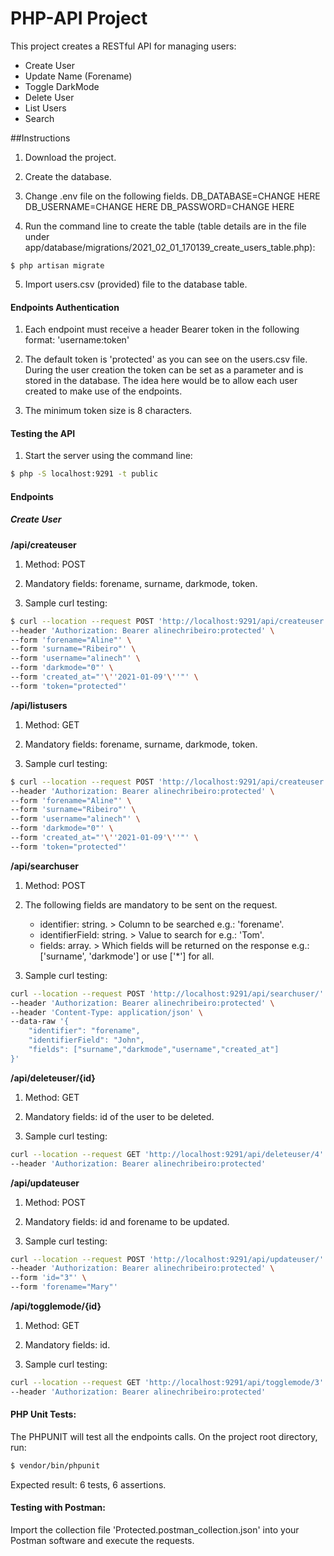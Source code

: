 # PHP-API Project 
This project creates a RESTful API for managing users: 
- Create User
- Update Name (Forename)
- Toggle DarkMode
- Delete User
- List Users
- Search 

##Instructions

1. Download the project.

2. Create the database.

3. Change .env file on the following fields. 
DB_DATABASE=CHANGE HERE
DB_USERNAME=CHANGE HERE
DB_PASSWORD=CHANGE HERE

4. Run the command line to create the table (table details are in the file under app/database/migrations/2021_02_01_170139_create_users_table.php):
```
$ php artisan migrate
```
5. Import users.csv (provided) file to the database table.

#### Endpoints Authentication

1. Each endpoint must receive a header Bearer token in the following format: 'username:token'

2. The default token is 'protected' as you can see on the users.csv file. During the user creation the token can be set as a parameter and is stored in the database. The idea here would be to allow each user created to make use of the endpoints. 

3. The minimum token size is 8 characters.


#### Testing the API

1. Start the server using the command line:

```bash
$ php -S localhost:9291 -t public 
```

#### Endpoints
 
##### Create User

**/api/createuser**

1. Method: POST

2. Mandatory fields: forename, surname, darkmode, token.

3. Sample curl testing:
```bash
$ curl --location --request POST 'http://localhost:9291/api/createuser' \
--header 'Authorization: Bearer alinechribeiro:protected' \
--form 'forename="Aline"' \
--form 'surname="Ribeiro"' \
--form 'username="alinech"' \
--form 'darkmode="0"' \
--form 'created_at="'\''2021-01-09'\''"' \
--form 'token="protected"'
```

**/api/listusers**

1. Method: GET

2. Mandatory fields: forename, surname, darkmode, token.

3. Sample curl testing:
```bash
$ curl --location --request POST 'http://localhost:9291/api/createuser' \
--header 'Authorization: Bearer alinechribeiro:protected' \
--form 'forename="Aline"' \
--form 'surname="Ribeiro"' \
--form 'username="alinech"' \
--form 'darkmode="0"' \
--form 'created_at="'\''2021-01-09'\''"' \
--form 'token="protected"'
```

**/api/searchuser**

1. Method: POST

2. The following fields are mandatory to be sent on the request.
	*  identifier: string. > Column to be searched e.g.: 'forename'.
	*  identifierField: string. > Value to search for e.g.: 'Tom'.
	*  fields: array. > Which fields will be returned on the response e.g.: ['surname', 'darkmode'] or use ['*'] for all.

3. Sample curl testing:
```bash
curl --location --request POST 'http://localhost:9291/api/searchuser/' \
--header 'Authorization: Bearer alinechribeiro:protected' \
--header 'Content-Type: application/json' \
--data-raw '{
    "identifier": "forename",
    "identifierField": "John",
    "fields": ["surname","darkmode","username","created_at"]
}'
```

**/api/deleteuser/{id}**

1. Method: GET

2. Mandatory fields: id of the user to be deleted.

3. Sample curl testing:
```bash
curl --location --request GET 'http://localhost:9291/api/deleteuser/4' \
--header 'Authorization: Bearer alinechribeiro:protected'
```

**/api/updateuser**

1. Method: POST

2. Mandatory fields: id and forename to be updated.

3. Sample curl testing:
```bash
curl --location --request POST 'http://localhost:9291/api/updateuser/' \
--header 'Authorization: Bearer alinechribeiro:protected' \
--form 'id="3"' \
--form 'forename="Mary"'
```

**/api/togglemode/{id}**

1. Method: GET

2. Mandatory fields: id.

3. Sample curl testing:
```bash
curl --location --request GET 'http://localhost:9291/api/togglemode/3' \
--header 'Authorization: Bearer alinechribeiro:protected'
```
	
#### PHP Unit Tests: 
The PHPUNIT will test all the endpoints calls.
On the project root directory, run: 
```bash
$ vendor/bin/phpunit
```

Expected result: 6 tests, 6 assertions.

#### Testing with Postman:

Import the collection file 'Protected.postman_collection.json' into your Postman software and execute the requests. 
